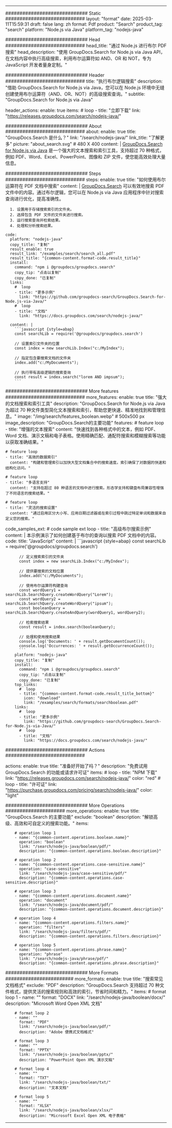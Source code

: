 
---
############################# Static ############################
layout: "format"
date:  2025-03-11T15:59:31
draft: false
lang: zh
format: Pdf
product: "Search"
product_tag: "search"
platform: "Node.js via Java"
platform_tag: "nodejs-java"

############################# Head ############################
head_title: "通过 Node.js 进行布尔 PDF 搜索"
head_description: "使用 GroupDocs.Search for Node.js via Java API，在文档内容中执行高级搜索，利用布尔运算符如 AND、OR 和 NOT，专为 JavaScript 开发者量身定制。"

############################# Header ############################
title: "执行布尔逻辑搜索" 
description: "借助 GroupDocs.Search for Node.js via Java，您可以在 Node.js 环境中无缝创建使用布尔运算符（AND、OR、NOT）的高级搜索查询。"
subtitle: "GroupDocs.Search for Node.js via Java" 

header_actions:
  enable: true
  items:
    #  loop
    - title: "立即下载"
      link: "https://releases.groupdocs.com/search/nodejs-java/"
      
############################# About ############################
about:
    enable: true
    title: "GroupDocs.Search 是什么？"
    link: "/search/nodejs-java/"
    link_title: "了解更多"
    picture: "about_search.svg" # 480 X 400
    content: |
       [GroupDocs.Search for Node.js via Java](/search/nodejs-java/) 是一个强大的文本搜索和索引工具，支持超过 70 种格式，例如 PDF、Word、Excel、PowerPoint、图像和 ZIP 文件，使您能高效处理大量信息。

############################# Steps ############################
steps:
    enable: true
    title: "如何使用布尔运算符在 PDF 文档中搜索"
    content: |
      [GroupDocs.Search](/search/nodejs-java/) 可以有效地搜索 PDF 文件中的内容。通过布尔逻辑，您可以在 Node.js via Java 应用程序中针对搜索查询进行优化，提高准确性。
      
      1. 设置用于存储搜索索引的文件夹。
      2. 选择包含 PDF 文件的文件夹进行搜索。
      3. 运行搜索查询并检索结果。
      4. 处理和分析搜索结果。
   
    code:
      platform: "nodejs-java"
      copy_title: "复制"
      result_enable: true
      result_link: "/examples/search/search_all.pdf"
      result_title: "{common-content.format-code.result_title}"
      install:
        command: "npm i @groupdocs/groupdocs.search"
        copy_tip: "点击以复制"
        copy_done: "已复制"
      links:
        #  loop
        - title: "更多示例"
          link: "https://github.com/groupdocs-search/GroupDocs.Search-for-Node.js-via-Java/"
        #  loop
        - title: "文档"
          link: "https://docs.groupdocs.com/search/nodejs-java/"
          
      content: |
        ```javascript {style=abap}
        const searchLib = require('@groupdocs/groupdocs.search')

        // 设置索引文件夹的位置
        const index = new searchLib.Index("c:/MyIndex");

        // 指定包含要搜索文档的文件夹
        index.add("c:/MyDocuments");

        // 执行带有高级逻辑的搜索查询
        const result = index.search("lorem AND impsum");
        ```            

############################# More features ############################
more_features:
  enable: true
  title: "强大的文档搜索和索引工具"
  description: "GroupDocs.Search for Node.js via Java 为超过 70 种文件类型简化文本搜索和索引，帮助您更快速、精准地找到和管理信息。"
  image: "/img/search/features_boolean.webp" # 500x500 px
  image_description: "GroupDocs.Search的主要功能"
  features:
    # feature loop
    - title: "增强的文本搜索"
      content: "快速找到各种格式中的文本，例如 PDF、Word 文档、演示文稿和电子表格。使用精确匹配、通配符搜索和模糊搜索等功能以获取准确结果。"

    # feature loop
    - title: "高效的数据索引"
      content: "构建和管理索引以加快大型文档集合中的搜索速度。索引确保了对数据的快速和结构化访问。"

    # feature loop
    - title: "多语言支持"
      content: "支持在超过 80 种语言的文档中进行搜索。形态学支持和键盘布局兼容性增强了不同语言的搜索结果。"

    # feature loop
    - title: "灵活的搜索设置"
      content: "通过启用区分大小写、应用日期过滤器或在索引过程中跳过特定单词和数据来自定义您的搜索。"
      
  code_samples_ext:
    # code sample ext loop
    - title: "高级布尔搜索示例"
      content: |
        本示例演示了如何创建基于布尔的查询以搜索 PDF 文档中的内容。
      code:
        title: "JavaScript"
        content: |
          ```javascript {style=abap}
          const searchLib = require('@groupdocs/groupdocs.search')
          
          // 定义搜索索引的文件夹
          const index = new searchLib.Index("c:/MyIndex");
              
          // 提供要搜索的文档位置
          index.add("c:/MyDocuments");

          // 使用布尔运算符构建查询
          const wordQuery1 = searchLib.SearchQuery.createWordQuery("Lorem");
          const wordQuery2 = searchLib.SearchQuery.createWordQuery("ipsum");
          const booleanQuery = searchLib.SearchQuery.createAndQuery(wordQuery1, wordQuery2);

          // 检索搜索结果
          const result = index.search(booleanQuery);
          
          // 处理和使用搜索结果
          console.log('Documents: ' + result.getDocumentCount());
          console.log('Occurrences: ' + result.getOccurrenceCount());
          ```
        platform: "nodejs-java"
        copy_title: "复制"
        install:
          command: "npm i @groupdocs/groupdocs.search"
          copy_tip: "点击以复制"
          copy_done: "已复制"
        top_links:
          #  loop
          - title: "{common-content.format-code.result_title_bottom}"
            icon: "download"
            link: "/examples/search/formats/searchboolean.pdf"
        links:
          #  loop
          - title: "更多示例"
            link: "https://github.com/groupdocs-search/GroupDocs.Search-for-Node.js-via-Java/"
          #  loop
          - title: "文档"
            link: "https://docs.groupdocs.com/search/nodejs-java/"
            

            


############################# Actions ############################

actions:
  enable: true
  title: "准备好开始了吗？"
  description: "免费试用 GroupDocs.Search 的功能或请求许可证"
  items:
    #  loop
    - title: "NPM 下载"
      link: "https://releases.groupdocs.com/search/nodejs-java/"
      color: "red"
        #  loop
    - title: "许可证"
      link: "https://purchase.groupdocs.com/pricing/search/nodejs-java/"
      color: "light"


############################# More Operations #####################
more_operations:
    enable: true
    title: "GroupDocs.Search 的主要功能"
    exclude: "boolean"
    description: "解锁高级、高效和可自定义的搜索功能。"
    items: 
          
        # operation loop 1
        - name: "{common-content.operations.boolean.name}"
          operation: "boolean"
          link: "/search/nodejs-java/boolean/pdf/"
          description: "{common-content.operations.boolean.description}"

        # operation loop 2
        - name: "{common-content.operations.case-sensitive.name}"
          operation: "case-sensitive"
          link: "/search/nodejs-java/case-sensitive/pdf/"
          description: "{common-content.operations.case-sensitive.description}"

        # operation loop 3
        - name: "{common-content.operations.document.name}"
          operation: "document"
          link: "/search/nodejs-java/document/pdf/"
          description: "{common-content.operations.document.description}"

        # operation loop 4
        - name: "{common-content.operations.filters.name}"
          operation: "filters"
          link: "/search/nodejs-java/filters/pdf/"
          description: "{common-content.operations.filters.description}"

        # operation loop 5
        - name: "{common-content.operations.phrase.name}"
          operation: "phrase"
          link: "/search/nodejs-java/phrase/pdf/"
          description: "{common-content.operations.phrase.description}"
          
        
          
############################# More Formats ########################
more_formats:
    enable: true
    title: "搜索常见文档格式"
    exclude: "PDF"
    description: "GroupDocs.Search 支持超过 70 种文件格式，提供灵活的搜索规则和高效的索引，节省时间和精力。"
    items: 
        # format loop 1
        - name: ""
          format: "DOCX"
          link: "/search/nodejs-java/boolean/docx/"
          description: "Microsoft Word Open XML 文档"
          
        # format loop 2
        - name: ""
          format: "PDF"
          link: "/search/nodejs-java/boolean/pdf/"
          description: "Adobe 便携式文档格式"
          
        # format loop 3
        - name: ""
          format: "PPTX"
          link: "/search/nodejs-java/boolean/pptx/"
          description: "PowerPoint Open XML 演示文稿"

        # format loop 4
        - name: ""
          format: "TXT"
          link: "/search/nodejs-java/boolean/txt/"
          description: "文本文档"
          
        # format loop 5
        - name: ""
          format: "XLSX"
          link: "/search/nodejs-java/boolean/xlsx/"
          description: "Microsoft Excel Open XML 电子表格"
  

---